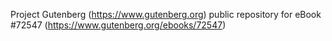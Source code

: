 Project Gutenberg (https://www.gutenberg.org) public repository
for eBook #72547 (https://www.gutenberg.org/ebooks/72547)
